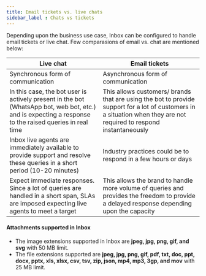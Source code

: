 ```yaml
---
title: Email tickets vs. live chats
sidebar_label : Chats vs tickets
---
```



Depending upon the business use case, Inbox can be configured to handle email tickets or live chat. Few comparasions of email vs. chat are mentioned below: 

|  Live chat| Email tickets |
|--|--|
|Synchronous form of communication|Asynchronous form of communication|
|In this case, the bot user is actively present in the bot (WhatsApp bot, web bot, etc.) and is expecting a response to the raised queries in real time |This allows customers/ brands that are using the bot to provide support for a lot of customers in a situation when they are not required to respond instantaneously |
|Inbox live agents are immediately available to provide support and resolve these queries in a short period (10-20 minutes)|Industry practices could be to respond in a few hours or days|
|Expect immediate responses. Since a lot of queries are handled in a short span, SLAs are imposed expecting live agents to meet a target|This allows the brand to handle more volume of queries and provides the freedom to provide a delayed response depending upon the capacity|

#### Attachments supported in Inbox

- The image extensions supported in Inbox are **jpeg, jpg, png, gif, and svg** with 50 MB limit.
- The file extensions supported are **jpeg, jpg, png, gif, pdf, txt, doc, ppt, docx, pptx, xls, xlsx, csv, tsv, zip, json, mp4, mp3, 3gp, and mov** with 25 MB limit.
